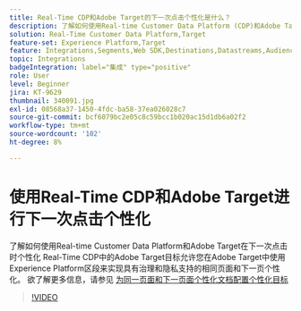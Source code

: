 ```yaml
---
title: Real-Time CDP和Adobe Target的下一次点击个性化是什么？
description: 了解如何使用Real-time Customer Data Platform (CDP)和Adobe Target在下一次点击时个性化
solution: Real-Time Customer Data Platform,Target
feature-set: Experience Platform,Target
feature: Integrations,Segments,Web SDK,Destinations,Datastreams,Audiences,Experience Targeting
topic: Integrations
badgeIntegration: label="集成" type="positive"
role: User
level: Beginner
jira: KT-9629
thumbnail: 340091.jpg
exl-id: 08568a37-1450-4fdc-ba58-37ea026028c7
source-git-commit: bcf6079bc2e05c8c59bcc1b020ac15d1db6a02f2
workflow-type: tm+mt
source-wordcount: '102'
ht-degree: 8%

---
```


# 使用Real-Time CDP和Adobe Target进行下一次点击个性化

了解如何使用Real-time Customer Data Platform和Adobe Target在下一次点击时个性化 Real-Time CDP中的Adobe Target目标允许您在Adobe Target中使用Experience Platform区段来实现具有治理和隐私支持的相同页面和下一页个性化。 欲了解更多信息，请参见 [为同一页面和下一页面个性化文档配置个性化目标](https://experienceleague.adobe.com/docs/experience-platform/destinations/ui/activate/configure-personalization-destinations.html)

>[!VIDEO](https://video.tv.adobe.com/v/340091?quality=12&learn=on)

